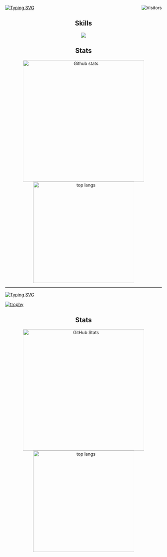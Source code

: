<!-- Visitor Badge (laobi.icu) -->
<img 
  align="right" 
  src="https://visitor-badge.laobi.icu/badge?page_id=dhubai.dhubai" 
  alt="Visitors"
/>



<a href="https://git.io/typing-svg"><img src="https://readme-typing-svg.demolab.com?font=Fira+Code&pause=1000&color=199BFF&repeat=false&width=435&lines=Hey+there!+Welcome+to+My+GitHub+%F0%9F%91%8B" alt="Typing SVG" /></a>



<p align="center">
  
</p> 

<h2 align="center">Skills</h2>

<div align="center">
  <a href="https://skillicons.dev">
    <!-- 
      'anaconda' is the icon for Anaconda/Conda environments.
      'py' is for Python.
      'docker' for Docker.
      'pytorch' for PyTorch.
      'react' for React.js.
      'tensorflow' for TensorFlow.
      Add 'theme=dark' if you prefer a dark background on icons.
    -->
    <img src="https://skillicons.dev/icons?i=anaconda,py,docker,pytorch,react,tensorflow&theme=dark" />
  </a>
</div>


<h2 align="center">Stats</h2>

<div align="center">
  <img 
    width=390 
    src="https://github-readme-stats-salesp07.vercel.app/api?username=dhubai&count_private=true&show_icons=true&theme=holi&rank_icon=github&border_radius=10" 
    alt="Github stats" 
  />
  <br/>
  <img 
    width=325 
    src="https://github-readme-stats-salesp07.vercel.app/api/top-langs/?username=dhubai&hide=HTML&langs_count=8&layout=compact&theme=holi&border_radius=10&size_weight=0.5&count_weight=0.5&exclude_repo=github-readme-stats" 
    alt="top langs" 
  />
</div>

<hr/>



<a href="https://git.io/typing-svg"><img src="https://readme-typing-svg.demolab.com?font=Fira+Code&pause=1000&color=199BFF&repeat=false&width=435&lines=Happy+coding!+%E2%9C%A8" alt="Typing SVG" /></a>



[![trophy](https://github-profile-trophy.vercel.app/?username=dhubai)](https://github.com/ryo-ma/github-profile-trophy)




<h2 align="center">Stats</h2>

<div align="center">
  <img
    width="390"
    src="https://github-readme-stats-fz23.vercel.app/api?username=dhubai&count_private=true&show_icons=true&theme=holi&border_radius=10&rank_icon=github"
    alt="GitHub Stats"
  />
  <br/>
  <img 
    width=325 
    src="https://github-readme-stats-fz23.vercel.app/api/top-langs/?username=dhubai&hide=HTML&langs_count=8&layout=compact&theme=holi&border_radius=10&size_weight=0.5&count_weight=0.5&exclude_repo=github-readme-stats" 
    alt="top langs" 
  />
</div>





